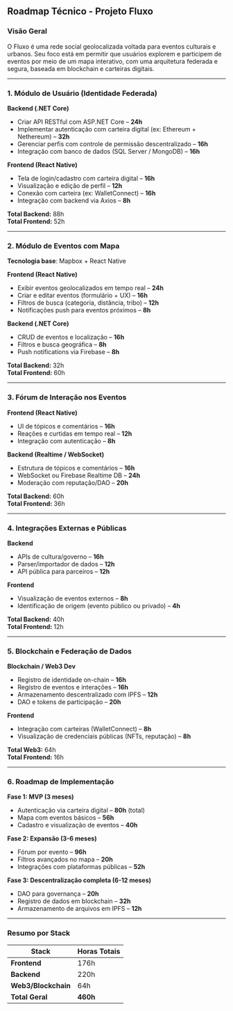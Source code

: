 ## Roadmap Técnico - Projeto Fluxo

### Visão Geral
O Fluxo é uma rede social geolocalizada voltada para eventos culturais e urbanos. Seu foco está em permitir que usuários explorem e participem de eventos por meio de um mapa interativo, com uma arquitetura federada e segura, baseada em blockchain e carteiras digitais.

---

### 1. Módulo de Usuário (Identidade Federada)

**Backend (.NET Core)**
- Criar API RESTful com ASP.NET Core – **24h**
- Implementar autenticação com carteira digital (ex: Ethereum + Nethereum) – **32h**
- Gerenciar perfis com controle de permissão descentralizado – **16h**
- Integração com banco de dados (SQL Server / MongoDB) – **16h**

**Frontend (React Native)**
- Tela de login/cadastro com carteira digital – **16h**
- Visualização e edição de perfil – **12h**
- Conexão com carteira (ex: WalletConnect) – **16h**
- Integração com backend via Axios – **8h**

**Total Backend:** 88h  
**Total Frontend:** 52h

---

### 2. Módulo de Eventos com Mapa

**Tecnologia base**: Mapbox + React Native

**Frontend (React Native)**
- Exibir eventos geolocalizados em tempo real – **24h**
- Criar e editar eventos (formulário + UX) – **16h**
- Filtros de busca (categoria, distância, tribo) – **12h**
- Notificações push para eventos próximos – **8h**

**Backend (.NET Core)**
- CRUD de eventos e localização – **16h**
- Filtros e busca geográfica – **8h**
- Push notifications via Firebase – **8h**

**Total Backend:** 32h  
**Total Frontend:** 60h

---

### 3. Fórum de Interação nos Eventos

**Frontend (React Native)**
- UI de tópicos e comentários – **16h**
- Reações e curtidas em tempo real – **12h**
- Integração com autenticação – **8h**

**Backend (Realtime / WebSocket)**
- Estrutura de tópicos e comentários – **16h**
- WebSocket ou Firebase Realtime DB – **24h**
- Moderação com reputação/DAO – **20h**

**Total Backend:** 60h  
**Total Frontend:** 36h

---

### 4. Integrações Externas e Públicas

**Backend**
- APIs de cultura/governo – **16h**
- Parser/importador de dados – **12h**
- API pública para parceiros – **12h**

**Frontend**
- Visualização de eventos externos – **8h**
- Identificação de origem (evento público ou privado) – **4h**

**Total Backend:** 40h  
**Total Frontend:** 12h

---

### 5. Blockchain e Federação de Dados

**Blockchain / Web3 Dev**
- Registro de identidade on-chain – **16h**
- Registro de eventos e interações – **16h**
- Armazenamento descentralizado com IPFS – **12h**
- DAO e tokens de participação – **20h**

**Frontend**
- Integração com carteiras (WalletConnect) – **8h**
- Visualização de credenciais públicas (NFTs, reputação) – **8h**

**Total Web3:** 64h  
**Total Frontend:** 16h

---

### 6. Roadmap de Implementação

**Fase 1: MVP (3 meses)**
- Autenticação via carteira digital – **80h** (total)
- Mapa com eventos básicos – **56h**
- Cadastro e visualização de eventos – **40h**

**Fase 2: Expansão (3-6 meses)**
- Fórum por evento – **96h**
- Filtros avançados no mapa – **20h**
- Integrações com plataformas públicas – **52h**

**Fase 3: Descentralização completa (6-12 meses)**
- DAO para governança – **20h**
- Registro de dados em blockchain – **32h**
- Armazenamento de arquivos em IPFS – **12h**

---

### Resumo por Stack

| Stack            | Horas Totais |
|------------------|--------------|
| **Frontend**     | 176h         |
| **Backend**      | 220h         |
| **Web3/Blockchain** | 64h      |
| **Total Geral**  | **460h**     |

